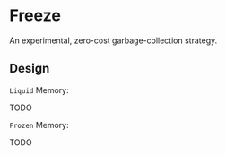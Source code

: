 # Freeze

An experimental, zero-cost garbage-collection strategy.

## Design

`Liquid` Memory:

TODO

`Frozen` Memory:

TODO
